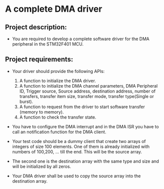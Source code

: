 # A complete DMA driver

## Project description: 
- You are required to develop a complete software driver for the DMA peripheral in the STM32F401 MCU.

## Project requirements:

- Your driver should provide the following APIs:
  1. A function to initialize the DMA driver.
  2. A function to initialize the DMA channel parameters, DMA Peripheral ID, Trigger source, Source address, destination address, number of transfers, transfer item size, transfer mode, transfer type(Single or burst).
  3. A function to request from the driver to start software transfer (memory to memory).
  4. A function to check the transfer state.

- You have to configure the DMA interrupt and in the DMA ISR you have to call an notification function for the DMA client.

- Your test code should be a dummy client that create two arrays of integers of size 100 elements. One of them is already initialized with numbers of 100,200, … till the end. This will be the source array.

- The second one is the destination array with the same type and size and will be initialized by all zeros.

- Your DMA driver shall be used to copy the source array into the destination array.